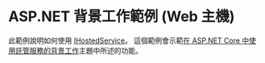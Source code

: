 # <a name="aspnet-background-tasks-sample-web-host"></a>ASP.NET 背景工作範例 (Web 主機)

此範例說明如何使用 [IHostedService](https://docs.microsoft.com/dotnet/api/microsoft.extensions.hosting.ihostedservice)。 這個範例會示範[在 ASP.NET Core 中使用託管服務的背景工作](https://docs.microsoft.com/aspnet/core/fundamentals/host/hosted-services)主題中所述的功能。
